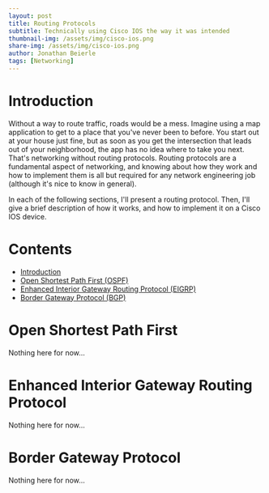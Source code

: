 ```yaml
---
layout: post
title: Routing Protocols
subtitle: Technically using Cisco IOS the way it was intended
thumbnail-img: /assets/img/cisco-ios.png
share-img: /assets/img/cisco-ios.png
author: Jonathan Beierle
tags: [Networking]
---
```


# Introduction
Without a way to route traffic, roads would be a mess. Imagine using a map application to get to a place that you've never been to before. You start out at your house just fine, but as soon as you get the intersection that leads out of your neighborhood, the app has no idea where to take you next. That's networking without routing protocols. Routing protocols are a fundamental aspect of networking, and knowing about how they work and how to implement them is all but required for any network engineering job (although it's nice to know in general).

In each of the following sections, I'll present a routing protocol. Then, I'll give a brief description of how it works, and how to implement it on a Cisco IOS device.

# Contents
- [Introduction](#introduction)
- [Open Shortest Path First (OSPF)](#open-shortest-path-first)
- [Enhanced Interior Gateway Routing Protocol (EIGRP)](#enhanced-interior-gateway-routing-protocol)
- [Border Gateway Protocol (BGP)](#border-gateway-protocol)

# Open Shortest Path First
Nothing here for now...

# Enhanced Interior Gateway Routing Protocol
Nothing here for now...

# Border Gateway Protocol
Nothing here for now...